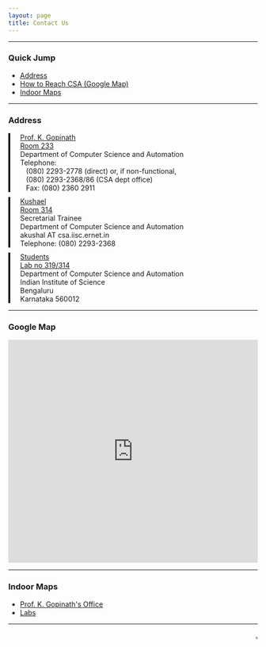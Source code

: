 ```yaml
---
layout: page
title: Contact Us
---
```

***

<h3> Quick Jump</h3>

* [Address](#address)
* [How to Reach CSA (Google Map)](#google-map)
* [Indoor Maps](#indoor-maps)


***

### Address
<p style="border: none;
	border-left: 4px solid;
	margin: 10px 0px;
	padding-left: 20px;">
<a href="http://drona.csa.iisc.ernet.in/~gopi/" target="_blank">Prof. K. Gopinath</a><br/>  
<a href="{{site.url}}/indoormaps/gopi_office/">Room 233</a><br/>   
Department of Computer Science and Automation<br/>   
Telephone:<br/>   
&nbsp;&nbsp;&nbsp;(080) 2293-2778 (direct) or, if non-functional,<br/>    
&nbsp;&nbsp;&nbsp;(080) 2293-2368/86 (CSA dept office) <br/>   
&nbsp;&nbsp;&nbsp;Fax: (080) 2360 2911   <br/>
</p>
<p style="border: none;
	border-left: 4px solid;
	margin: 10px 0px;
	padding-left: 20px;">
<a href="http://www.csa.iisc.ernet.in/people/people-staff.php" target="_blank">Kushael</a><br/>     
<a href="{{site.url}}/indoormaps/labs/">Room 314</a>   <br/>  
Secretarial Trainee <br/>
Department of Computer Science and Automation  <br/>   
akushal AT csa.iisc.ernet.in   <br/>  
Telephone: (080) 2293-2368    <br/>  
 </p>
<p style="border: none;
	border-left: 4px solid;
	margin: 10px 0px;
	padding-left: 20px;">
<a href="{{site.url}}/people/">Students</a> <br/>   
<a href="{{site.url}}/indoormaps/labs/">Lab no 319/314</a>  <br/>   
Department of Computer Science and Automation  <br/>   
Indian Institute of Science   <br/>  
Bengaluru   <br/>  
Karnataka 560012  <br/>   
</p>

***

### Google Map
<iframe
  width="100%"
  height="450"
  frameborder="7" style="border:0"
  src="https://www.google.com/maps/embed/v1/place?key=AIzaSyC0YQNCo7EsalG5qNJYmLoDsAwziyn48ng
    &q=IISc+Department+of+Computer+Science+and+automation, Bengaluru+India" allowfullscreen>
</iframe>

***

### Indoor Maps

* [Prof. K. Gopinath's Office]({{site.url}}/indoormaps/gopi_office/)
* [Labs]({{site.url}}/indoormaps/labs/)


***


<div align="right">
<font size="2"><i><a href="{{site.url}}/credits/">.</a></i></font>
</div>

